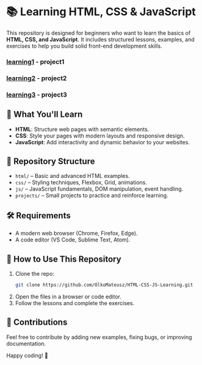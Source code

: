# 📚 Learning HTML, CSS & JavaScript  

This repository is designed for beginners who want to learn the basics of **HTML, CSS, and JavaScript**. It includes structured lessons, examples, and exercises to help you build solid front-end development skills.  

### [learning1](projects/best-series-learning1/) - project1
### [learning2](projects/lecture-learning2/) - project2
### [learning3](projects/blog-learning3/) - project3

## 🚀 What You'll Learn  
- **HTML**: Structure web pages with semantic elements.  
- **CSS**: Style your pages with modern layouts and responsive design.  
- **JavaScript**: Add interactivity and dynamic behavior to your websites.  

## 📂 Repository Structure  
- `html/` – Basic and advanced HTML examples.  
- `css/` – Styling techniques, Flexbox, Grid, animations.  
- `js/` – JavaScript fundamentals, DOM manipulation, event handling.  
- `projects/` – Small projects to practice and reinforce learning.  

## 🛠️ Requirements  
- A modern web browser (Chrome, Firefox, Edge).  
- A code editor (VS Code, Sublime Text, Atom).  

## 🎯 How to Use This Repository  
1. Clone the repo:  
   ```sh
   git clone https://github.com/OlkoMateusz/HTML-CSS-JS-Learning.git
   ```  
2. Open the files in a browser or code editor.  
3. Follow the lessons and complete the exercises.  

## 📢 Contributions  
Feel free to contribute by adding new examples, fixing bugs, or improving documentation.  

Happy coding! 🚀  

